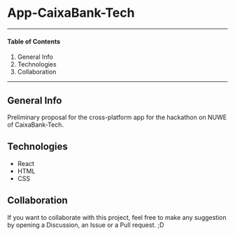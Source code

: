 # App-CaixaBank-Tech
<!--### [🚀 [Go to the website]](https://peregrintuk.github.io/App-CaixaBank-Tech/)-->

***
#### Table of Contents
1. General Info
2. Technologies
3. Collaboration
***

## General Info
Preliminary proposal for the cross-platform app for the hackathon on NUWE of CaixaBank-Tech.

## Technologies
- React
- HTML
- CSS

## Collaboration
If you want to collaborate with this project, feel free to make any suggestion by opening a Discussion, an Issue or a Pull request. ;D
